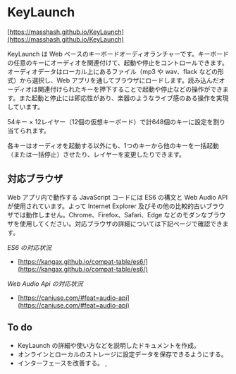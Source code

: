 # KeyLaunch #
[https://masshash.github.io/KeyLaunch](https://masshash.github.io/KeyLaunch)

KeyLaunch は Web ベースのキーボードオーディオランチャーです。キーボードの任意のキーにオーディオを関連付けて、起動や停止をコントロールできます。オーディオデータはローカル上にあるファイル（mp3 や wav、flack などの形式）から選択し、Web アプリを通してブラウザにロードします。読み込んだオーディオは関連付けられたキーを押下することで起動や停止などの操作ができます。また起動と停止には即応性があり、楽器のようなライブ感のある操作を実現しています。

54キー × 12レイヤー（12個の仮想キーボード）で計648個のキーに設定を割り当てられます。

各キーはオーディオを起動する以外にも、1つのキーから他のキーを一括起動（または一括停止）させたり、レイヤーを変更したりできます。

## 対応ブラウザ ##
Web アプリ内で動作する JavaScript コードには ES6 の構文と Web Audio API が使用されています。よって Internet Explorer 及びその他の比較的古いブラウザでは動作しません。Chrome、Firefox、Safari、Edge などのモダンなブラウザを使用してください。対応ブラウザの詳細については下記ページで確認できます。

*ES6 の対応状況*  
- [https://kangax.github.io/compat-table/es6/](https://kangax.github.io/compat-table/es6/)

*Web Audio Api の対応状況*
- [https://caniuse.com/#feat=audio-api](https://caniuse.com/#feat=audio-api)

## To do ##
- KeyLaunch の詳細や使い方などを説明したドキュメントを作成。
- オンラインとローカルのストレージに設定データを保存できるようにする。
- インターフェースを改善する。
,
